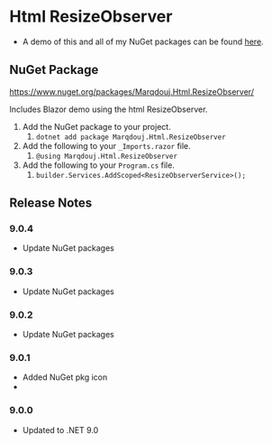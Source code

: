 # Html ResizeObserver
- A demo of this and all of my NuGet packages can be found [here](https://github.com/marqdouj/Blazor-Demos/).

## NuGet Package
https://www.nuget.org/packages/Marqdouj.Html.ResizeObserver/

Includes Blazor demo using the html ResizeObserver.

1.	Add the NuGet package to your project.
	1. `dotnet add package Marqdouj.Html.ResizeObserver`
2. Add the following to your `_Imports.razor` file.
	1. `@using Marqdouj.Html.ResizeObserver`
3. Add the following to your `Program.cs` file.
	1. `builder.Services.AddScoped<ResizeObserverService>();`

## Release Notes
### 9.0.4
- Update NuGet packages

### 9.0.3
- Update NuGet packages

### 9.0.2
- Update NuGet packages

### 9.0.1
- Added NuGet pkg icon
- 
### 9.0.0
- Updated to .NET 9.0
